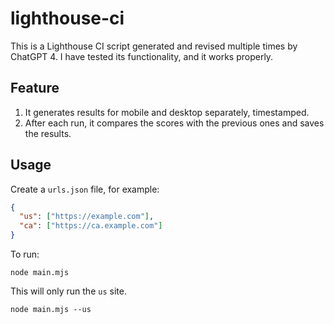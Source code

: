 # lighthouse-ci

This is a Lighthouse CI script generated and revised multiple times by ChatGPT 4. I have tested its functionality, and it works properly.

## Feature

1. It generates results for mobile and desktop separately, timestamped.
2. After each run, it compares the scores with the previous ones and saves the results.

## Usage

Create a `urls.json` file, for example:

```json
{
  "us": ["https://example.com"],
  "ca": ["https://ca.example.com"]
}
```

To run:

```shell
node main.mjs
```

This will only run the `us` site.

```shell
node main.mjs --us
```
